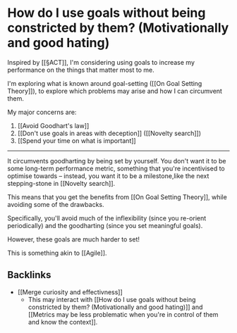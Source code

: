 # How do I use goals without being constricted by them? (Motivationally and good hating)
Inspired by [[§ACT]], I'm considering using goals to increase my performance on the things that matter most to me.

I'm exploring what is known around goal-setting ([[On Goal Setting Theory]]), to explore which problems may arise and how I can circumvent them.

My major concerns are:
1. [[Avoid Goodhart's law]]
2. [[Don't use goals in areas with deception]] ([[Novelty search]])
3. [[Spend your time on what is important]]

---

It circumvents goodharting by being set by yourself. You don't want it to be some long-term performance metric, something that you're incentivised to optimise towards – instead, you want it to be a milestone,like the next stepping-stone in [[Novelty search]].

This means that you get the benefits from [[On Goal Setting Theory]], while avoiding some of the drawbacks.

Specifically, you'll avoid much of the inflexibility (since you re-orient periodically) and the goodharting (since you set meaningful goals).

However, these goals are much harder to set!

This is something akin to [[Agile]].

## Backlinks
* [[Merge curiosity and effectivness]]
	* This may interact with [[How do I use goals without being constricted by them? (Motivationally and good hating)]] and [[Metrics may be less problematic when you're in control of them and know the context]].

<!-- #Life -->

<!-- {BearID:7BAD18E5-0C1B-4BF1-8358-84ED1FE95D5A-15756-00001303B2E1DA6F} -->
